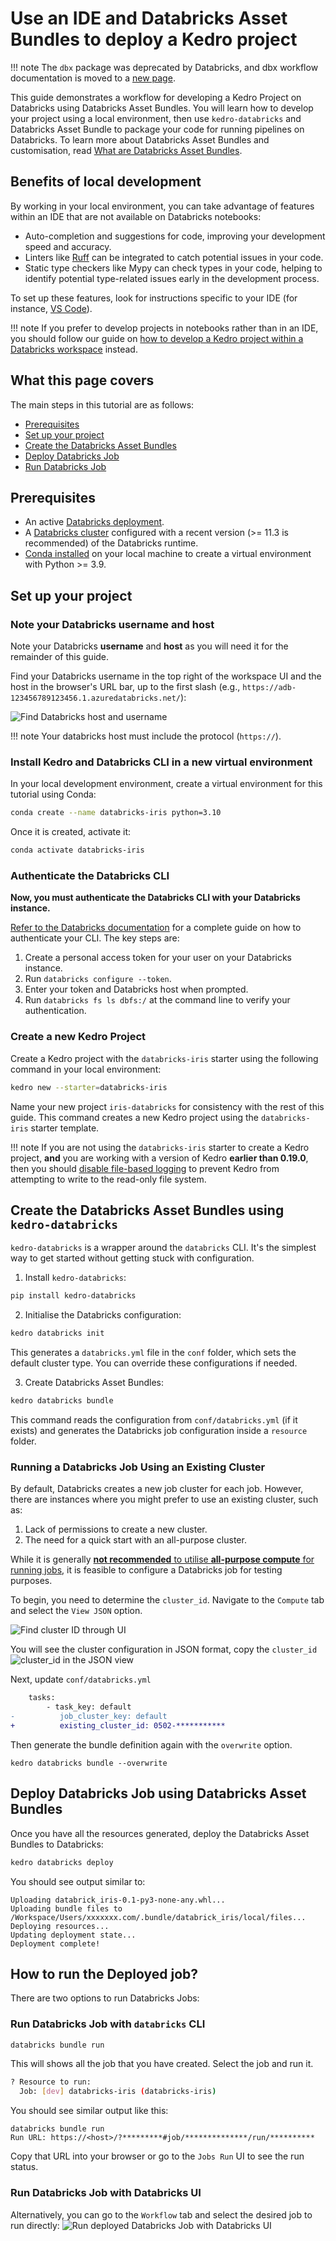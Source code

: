 # Use an IDE and Databricks Asset Bundles to deploy a Kedro project

!!! note
    The `dbx` package was deprecated by Databricks, and dbx workflow documentation is moved to a [new page](./databricks_dbx_workflow.md).

This guide demonstrates a workflow for developing a Kedro Project on Databricks using Databricks Asset Bundles. You will learn how to develop your project using a local environment, then use `kedro-databricks` and Databricks Asset Bundle to package your code for running pipelines on Databricks. To learn more about Databricks Asset Bundles and customisation, read [What are Databricks Asset Bundles](https://docs.databricks.com/en/dev-tools/bundles/index.html).

## Benefits of local development

By working in your local environment, you can take advantage of features within an IDE that are not available on Databricks notebooks:

- Auto-completion and suggestions for code, improving your development speed and accuracy.
- Linters like [Ruff](https://docs.astral.sh/ruff) can be integrated to catch potential issues in your code.
- Static type checkers like Mypy can check types in your code, helping to identify potential type-related issues early in the development process.

To set up these features, look for instructions specific to your IDE (for instance, [VS Code](https://code.visualstudio.com/docs/python/linting)).

!!! note
    If you prefer to develop projects in notebooks rather than in an IDE, you should follow our guide on [how to develop a Kedro project within a Databricks workspace](./databricks_notebooks_development_workflow.md) instead.

## What this page covers

The main steps in this tutorial are as follows:

- [Prerequisites](#prerequisites)
- [Set up your project](#set-up-your-project)
- [Create the Databricks Asset Bundles](#create-the-databricks-asset-bundles-using-kedro-databricks)
- [Deploy Databricks Job](#deploy-databricks-job-using-databricks-asset-bundles)
- [Run Databricks Job](#how-to-run-the-deployed-job)

## Prerequisites

- An active [Databricks deployment](https://docs.databricks.com/getting-started/index.html).
- A [Databricks cluster](https://docs.databricks.com/clusters/configure.html) configured with a recent version (>= 11.3 is recommended) of the Databricks runtime.
- [Conda installed](https://docs.conda.io/projects/conda/en/latest/user-guide/install/index.html) on your local machine to create a virtual environment with Python >= 3.9.

## Set up your project

### Note your Databricks username and host
Note your Databricks **username** and **host** as you will need it for the remainder of this guide.

Find your Databricks username in the top right of the workspace UI and the host in the browser's URL bar, up to the first slash (e.g., `https://adb-123456789123456.1.azuredatabricks.net/`):

![Find Databricks host and username](../../../meta/images/find_databricks_host_and_username.png)

!!! note
    Your databricks host must include the protocol (`https://`).

### Install Kedro and Databricks CLI in a new virtual environment
In your local development environment, create a virtual environment for this tutorial using Conda:

```bash
conda create --name databricks-iris python=3.10
```

Once it is created, activate it:

```bash
conda activate databricks-iris
```


### Authenticate the Databricks CLI
**Now, you must authenticate the Databricks CLI with your Databricks instance.**

[Refer to the Databricks documentation](https://docs.databricks.com/en/dev-tools/cli/authentication.html) for a complete guide on how to authenticate your CLI. The key steps are:

1. Create a personal access token for your user on your Databricks instance.
2. Run `databricks configure --token`.
3. Enter your token and Databricks host when prompted.
4. Run `databricks fs ls dbfs:/` at the command line to verify your authentication.


### Create a new Kedro Project
Create a Kedro project with the `databricks-iris` starter using the following command in your local environment:

```bash
kedro new --starter=databricks-iris
```

Name your new project `iris-databricks` for consistency with the rest of this guide. This command creates a new Kedro project using the `databricks-iris` starter template.

!!! note
    If you are not using the `databricks-iris` starter to create a Kedro project, **and** you are working with a version of Kedro **earlier than 0.19.0**, then you should [disable file-based logging](https://docs.kedro.org/en/0.18.14/logging/logging.html#disable-file-based-logging) to prevent Kedro from attempting to write to the read-only file system.

## Create the Databricks Asset Bundles using `kedro-databricks`

`kedro-databricks` is a wrapper around the `databricks` CLI. It's the simplest way to get started without getting stuck with configuration.
1. Install `kedro-databricks`:

```bash
pip install kedro-databricks
```

2. Initialise the Databricks configuration:

```bash
kedro databricks init
```

This generates a `databricks.yml` file in the `conf` folder, which sets the default cluster type. You can override these configurations if needed.

3. Create Databricks Asset Bundles:

```bash
kedro databricks bundle
```

This command reads the configuration from `conf/databricks.yml` (if it exists) and generates the Databricks job configuration inside a `resource` folder.

### Running a Databricks Job Using an Existing Cluster

By default, Databricks creates a new job cluster for each job. However, there are instances where you might prefer to use an existing cluster, such as:

1. Lack of permissions to create a new cluster.
2. The need for a quick start with an all-purpose cluster.

While it is generally [**not recommended** to utilise **all-purpose compute** for running jobs](https://docs.databricks.com/aws/en/jobs/run-classic-jobs#should-all-purpose-compute-ever-be-used-for-jobs), it is feasible to configure a Databricks job for testing purposes.

To begin, you need to determine the `cluster_id`. Navigate to the `Compute` tab and select the `View JSON` option.


![Find cluster ID through UI](../../../meta/images/databricks_cluster_id1.png)

You will see the cluster configuration in JSON format, copy the `cluster_id`
![cluster_id in the JSON view](../../../meta/images/databricks_cluster_id2.png)

Next, update `conf/databricks.yml`
```diff
    tasks:
        - task_key: default
-          job_cluster_key: default
+          existing_cluster_id: 0502-***********
```

Then generate the bundle definition again with the `overwrite` option.
```
kedro databricks bundle --overwrite
```
## Deploy Databricks Job using Databricks Asset Bundles

Once you have all the resources generated, deploy the Databricks Asset Bundles to Databricks:

```bash
kedro databricks deploy
```

You should see output similar to:

```
Uploading databrick_iris-0.1-py3-none-any.whl...
Uploading bundle files to /Workspace/Users/xxxxxxx.com/.bundle/databrick_iris/local/files...
Deploying resources...
Updating deployment state...
Deployment complete!
```

## How to run the Deployed job?

There are two options to run Databricks Jobs:

### Run Databricks Job with `databricks` CLI

```bash
databricks bundle run
```

This will shows all the job that you have created. Select the job and run it.
```bash
? Resource to run:
  Job: [dev] databricks-iris (databricks-iris)
```
You should see similar output like this:
```
databricks bundle run
Run URL: https://<host>/?*********#job/**************/run/**********
```

Copy that URL into your browser or go to the `Jobs Run` UI to see the run status.

### Run Databricks Job with Databricks UI
Alternatively, you can go to the `Workflow` tab and select the desired job to run directly:
![Run deployed Databricks Job with Databricks UI](../../../meta/images/databricks-job-run.png)
